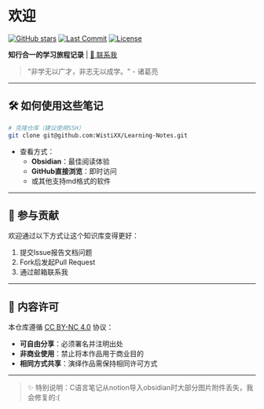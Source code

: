 # 欢迎

[![GitHub stars](https://img.shields.io/github/stars/WistiXX/Learning-Notes?style=for-the-badge)](https://github.com/WistiXX/Learning-Notes/stargazers)
[![Last Commit](https://img.shields.io/github/last-commit/WistiXX/Learning-Notes?style=for-the-badge)](https://github.com/WistiXX/Learning-Notes/commits/main)
[![License](https://img.shields.io/badge/license-CC--BY--NC--4.0-green?style=for-the-badge)](https://creativecommons.org/licenses/by-nc/4.0/)

**知行合一的学习旅程记录** | [📧 联系我](mailto:w2190ttt@gmail.com)

> "非学无以广才，非志无以成学。" - 诸葛亮‌

---

## 🛠️ 如何使用这些笔记
```bash
# 克隆仓库（建议使用SSH）
git clone git@github.com:WistiXX/Learning-Notes.git
```
- 查看方式：
  - **Obsidian**：最佳阅读体验
  - **GitHub直接浏览**：即时访问
  - 或其他支持md格式的软件

---

## 🤝 参与贡献
欢迎通过以下方式让这个知识库变得更好：
1. 提交Issue报告文档问题
2. Fork后发起Pull Request
3. 通过邮箱联系我

---

## 📜 内容许可
本仓库遵循 [CC BY-NC 4.0](https://creativecommons.org/licenses/by-nc/4.0/) 协议：
- **可自由分享**：必须署名并注明出处
- **非商业使用**：禁止将本作品用于商业目的
- **相同方式共享**：演绎作品需保持相同许可方式

---

> ✨ 特别说明：C语言笔记从notion导入obsidian时大部分图片附件丢失，我会修复的:(

